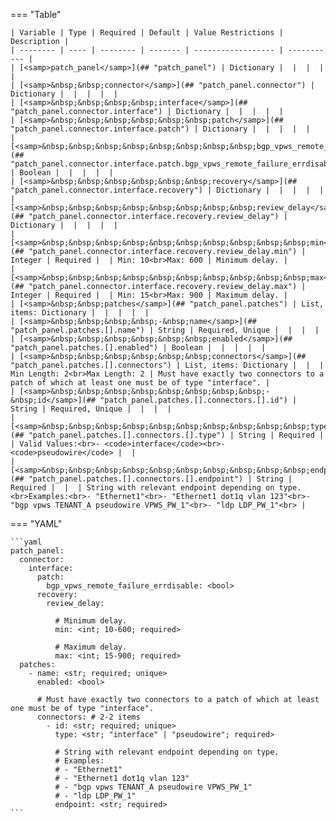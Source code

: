 <!--
  ~ Copyright (c) 2024 Arista Networks, Inc.
  ~ Use of this source code is governed by the Apache License 2.0
  ~ that can be found in the LICENSE file.
  -->
=== "Table"

    | Variable | Type | Required | Default | Value Restrictions | Description |
    | -------- | ---- | -------- | ------- | ------------------ | ----------- |
    | [<samp>patch_panel</samp>](## "patch_panel") | Dictionary |  |  |  |  |
    | [<samp>&nbsp;&nbsp;connector</samp>](## "patch_panel.connector") | Dictionary |  |  |  |  |
    | [<samp>&nbsp;&nbsp;&nbsp;&nbsp;interface</samp>](## "patch_panel.connector.interface") | Dictionary |  |  |  |  |
    | [<samp>&nbsp;&nbsp;&nbsp;&nbsp;&nbsp;&nbsp;patch</samp>](## "patch_panel.connector.interface.patch") | Dictionary |  |  |  |  |
    | [<samp>&nbsp;&nbsp;&nbsp;&nbsp;&nbsp;&nbsp;&nbsp;&nbsp;bgp_vpws_remote_failure_errdisable</samp>](## "patch_panel.connector.interface.patch.bgp_vpws_remote_failure_errdisable") | Boolean |  |  |  |  |
    | [<samp>&nbsp;&nbsp;&nbsp;&nbsp;&nbsp;&nbsp;recovery</samp>](## "patch_panel.connector.interface.recovery") | Dictionary |  |  |  |  |
    | [<samp>&nbsp;&nbsp;&nbsp;&nbsp;&nbsp;&nbsp;&nbsp;&nbsp;review_delay</samp>](## "patch_panel.connector.interface.recovery.review_delay") | Dictionary |  |  |  |  |
    | [<samp>&nbsp;&nbsp;&nbsp;&nbsp;&nbsp;&nbsp;&nbsp;&nbsp;&nbsp;&nbsp;min</samp>](## "patch_panel.connector.interface.recovery.review_delay.min") | Integer | Required |  | Min: 10<br>Max: 600 | Minimum delay. |
    | [<samp>&nbsp;&nbsp;&nbsp;&nbsp;&nbsp;&nbsp;&nbsp;&nbsp;&nbsp;&nbsp;max</samp>](## "patch_panel.connector.interface.recovery.review_delay.max") | Integer | Required |  | Min: 15<br>Max: 900 | Maximum delay. |
    | [<samp>&nbsp;&nbsp;patches</samp>](## "patch_panel.patches") | List, items: Dictionary |  |  |  |  |
    | [<samp>&nbsp;&nbsp;&nbsp;&nbsp;-&nbsp;name</samp>](## "patch_panel.patches.[].name") | String | Required, Unique |  |  |  |
    | [<samp>&nbsp;&nbsp;&nbsp;&nbsp;&nbsp;&nbsp;enabled</samp>](## "patch_panel.patches.[].enabled") | Boolean |  |  |  |  |
    | [<samp>&nbsp;&nbsp;&nbsp;&nbsp;&nbsp;&nbsp;connectors</samp>](## "patch_panel.patches.[].connectors") | List, items: Dictionary |  |  | Min Length: 2<br>Max Length: 2 | Must have exactly two connectors to a patch of which at least one must be of type "interface". |
    | [<samp>&nbsp;&nbsp;&nbsp;&nbsp;&nbsp;&nbsp;&nbsp;&nbsp;-&nbsp;id</samp>](## "patch_panel.patches.[].connectors.[].id") | String | Required, Unique |  |  |  |
    | [<samp>&nbsp;&nbsp;&nbsp;&nbsp;&nbsp;&nbsp;&nbsp;&nbsp;&nbsp;&nbsp;type</samp>](## "patch_panel.patches.[].connectors.[].type") | String | Required |  | Valid Values:<br>- <code>interface</code><br>- <code>pseudowire</code> |  |
    | [<samp>&nbsp;&nbsp;&nbsp;&nbsp;&nbsp;&nbsp;&nbsp;&nbsp;&nbsp;&nbsp;endpoint</samp>](## "patch_panel.patches.[].connectors.[].endpoint") | String | Required |  |  | String with relevant endpoint depending on type.<br>Examples:<br>- "Ethernet1"<br>- "Ethernet1 dot1q vlan 123"<br>- "bgp vpws TENANT_A pseudowire VPWS_PW_1"<br>- "ldp LDP_PW_1"<br> |

=== "YAML"

    ```yaml
    patch_panel:
      connector:
        interface:
          patch:
            bgp_vpws_remote_failure_errdisable: <bool>
          recovery:
            review_delay:

              # Minimum delay.
              min: <int; 10-600; required>

              # Maximum delay.
              max: <int; 15-900; required>
      patches:
        - name: <str; required; unique>
          enabled: <bool>

          # Must have exactly two connectors to a patch of which at least one must be of type "interface".
          connectors: # 2-2 items
            - id: <str; required; unique>
              type: <str; "interface" | "pseudowire"; required>

              # String with relevant endpoint depending on type.
              # Examples:
              # - "Ethernet1"
              # - "Ethernet1 dot1q vlan 123"
              # - "bgp vpws TENANT_A pseudowire VPWS_PW_1"
              # - "ldp LDP_PW_1"
              endpoint: <str; required>
    ```
